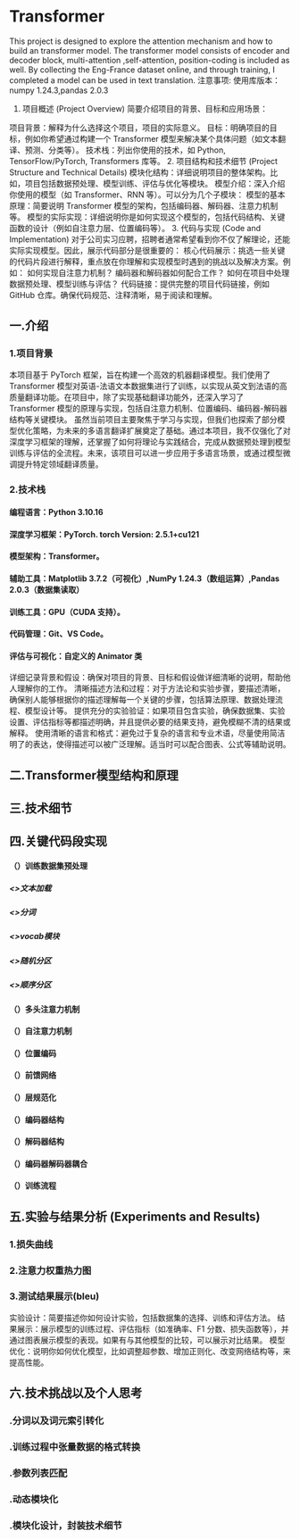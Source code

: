 # Transformer
This project is designed to explore the attention mechanism and how to build an transformer model. The transformer model consists of encoder and decoder block, multi-attention ,self-attention, position-coding is included as well. By collecting the Eng-France dataset online, and through training, I completed a model can be used in text translation.
注意事项:
使用库版本：
numpy 1.24.3,pandas 2.0.3 
1. 项目概述 (Project Overview)
简要介绍项目的背景、目标和应用场景：

项目背景：解释为什么选择这个项目，项目的实际意义。
目标：明确项目的目标，例如你希望通过构建一个 Transformer 模型来解决某个具体问题（如文本翻译、预测、分类等）。
技术栈：列出你使用的技术，如 Python, TensorFlow/PyTorch, Transformers 库等。
2. 项目结构和技术细节 (Project Structure and Technical Details)
模块化结构：详细说明项目的整体架构。比如，项目包括数据预处理、模型训练、评估与优化等模块。
模型介绍：深入介绍你使用的模型（如 Transformer、RNN 等）。可以分为几个子模块：
模型的基本原理：简要说明 Transformer 模型的架构，包括编码器、解码器、注意力机制等。
模型的实际实现：详细说明你是如何实现这个模型的，包括代码结构、关键函数的设计（例如自注意力层、位置编码等）。
3. 代码与实现 (Code and Implementation)
对于公司实习应聘，招聘者通常希望看到你不仅了解理论，还能实际实现模型。因此，展示代码部分是很重要的：
核心代码展示：挑选一些关键的代码片段进行解释，重点放在你理解和实现模型时遇到的挑战以及解决方案。例如：
如何实现自注意力机制？
编码器和解码器如何配合工作？
如何在项目中处理数据预处理、模型训练与评估？
代码链接：提供完整的项目代码链接，例如 GitHub 仓库。确保代码规范、注释清晰，易于阅读和理解。
## 一.介绍
### 1.项目背景
  本项目基于 PyTorch 框架，旨在构建一个高效的机器翻译模型。我们使用了 Transformer 模型对英语-法语文本数据集进行了训练，以实现从英文到法语的高质量翻译功能。在项目中，除了实现基础翻译功能外，还深入学习了 Transformer 模型的原理与实现，包括自注意力机制、位置编码、编码器-解码器结构等关键模块。
  虽然当前项目主要聚焦于学习与实现，但我们也探索了部分模型优化策略，为未来的多语言翻译扩展奠定了基础。通过本项目，我不仅强化了对深度学习框架的理解，还掌握了如何将理论与实践结合，完成从数据预处理到模型训练与评估的全流程。未来，该项目可以进一步应用于多语言场景，或通过模型微调提升特定领域翻译质量。
### 2.技术栈
#### 编程语言：Python 3.10.16
#### 深度学习框架：PyTorch. torch Version: 2.5.1+cu121
#### 模型架构：Transformer。
#### 辅助工具：Matplotlib 3.7.2（可视化）,NumPy 1.24.3（数组运算）,Pandas 2.0.3（数据集读取）
#### 训练工具：GPU（CUDA 支持）。
#### 代码管理：Git、VS Code。
#### 评估与可视化：自定义的 Animator 类
详细记录背景和假设：确保对项目的背景、目标和假设做详细清晰的说明，帮助他人理解你的工作。
清晰描述方法和过程：对于方法论和实验步骤，要描述清晰，确保别人能够根据你的描述理解每一个关键的步骤，包括算法原理、数据处理流程、模型设计等。
提供充分的实验验证：如果项目包含实验，确保数据集、实验设置、评估指标等都描述明确，并且提供必要的结果支持，避免模糊不清的结果或解释。
使用清晰的语言和格式：避免过于复杂的语言和专业术语，尽量使用简洁明了的表达，使得描述可以被广泛理解。适当时可以配合图表、公式等辅助说明。
## 二.Transformer模型结构和原理
## 三.技术细节
## 四.关键代码段实现
#### （）训练数据集预处理
##### <>文本加载
##### <>分词
##### <>vocab模块
##### <>随机分区
##### <>顺序分区
#### （）多头注意力机制
#### （）自注意力机制
#### （）位置编码
#### （）前馈网络
#### （）层规范化
#### （）编码器结构
#### （）解码器结构
#### （）编码器解码器耦合
#### （）训练流程
## 五.实验与结果分析 (Experiments and Results)
### 1.损失曲线
### 2.注意力权重热力图
### 3.测试结果展示(bleu)
实验设计：简要描述你如何设计实验，包括数据集的选择、训练和评估方法。
结果展示：展示模型的训练过程、评估指标（如准确率、F1 分数、损失函数等），并通过图表展示模型的表现。如果有与其他模型的比较，可以展示对比结果。
模型优化：说明你如何优化模型，比如调整超参数、增加正则化、改变网络结构等，来提高性能。
## 六.技术挑战以及个人思考
### .分词以及词元索引转化
### .训练过程中张量数据的格式转换
### .参数列表匹配
### .动态模块化
### .模块化设计，封装技术细节


